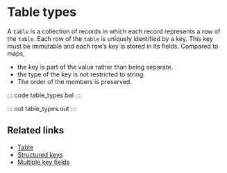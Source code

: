 # Table types

A `table` is a collection of records in which each record represents a row of the `table`. Each row of the `table` is uniquely identified by a key. This key must be immutable and each row’s key is stored in its fields.
Compared to maps,
- the key is part of the value rather than being separate.
- the type of the key is not restricted to string.
- The order of the members is preserved.

::: code table_types.bal :::

::: out table_types.out :::

## Related links
- [Table](https://ballerina.io/learn/by-example/table/)
- [Structured keys](https://ballerina.io/learn/by-example/multiple-key-fields/)
- [Multiple key fields](https://ballerina.io/learn/by-example/multiple-key-fields/)